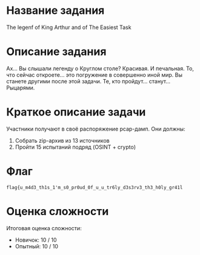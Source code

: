 # Название задания

The legenf of King Arthur and of The Easiest Task

# Описание задания

Ах... Вы слышали легенду о Круглом столе? Красивая. И печальная. То, что сейчас откроете... это погружение в совершенно иной мир. Вы станете другими после этой задачи. Те, кто пройдут... станут... Рыцарями.

# Краткое описание задачи

Участники получают в своё распоряжение pcap-дамп. Они должны:

1. Собрать zip-архив из 13 источников
2. Пройти 15 испытаний подряд (OSINT + crypto)

# Флаг

`flag{u_m4d3_th1s_1'm_s0_pr0ud_0f_u_u_tr6ly_d3s3rv3_th3_h0ly_gr41l`

# Оценка сложности

Итоговая оценка сложности:

- Новичок: 10 / 10
- Опытный: 10 / 10
